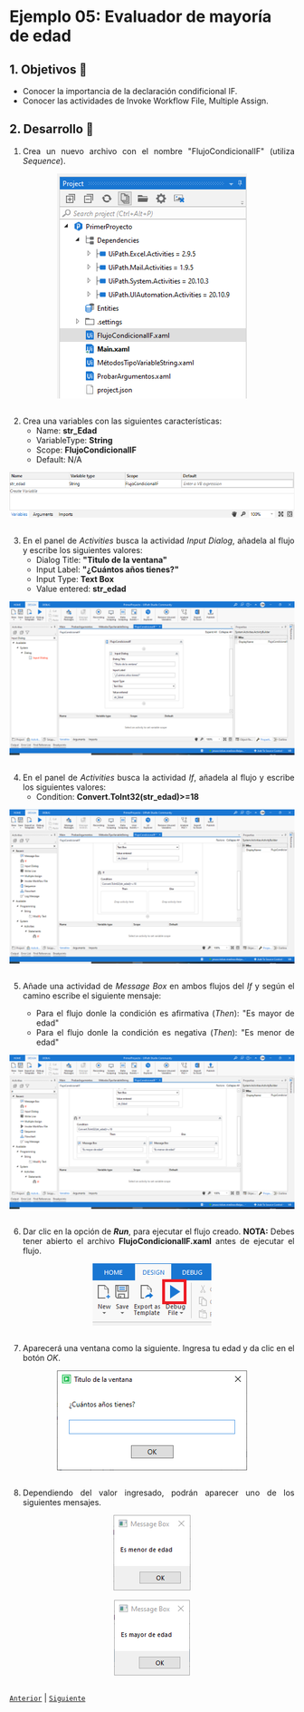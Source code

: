 # Ejemplo 05: Evaluador de mayoría de edad

<div style="text-align: justify;">

## 1. Objetivos :dart:

- Conocer la importancia de la declaración condificional IF.
- Conocer las actividades de Invoke Workflow File, Multiple Assign.

## 2. Desarrollo :hammer:

1. Crea un nuevo archivo con el nombre "FlujoCondicionalIF" (utiliza *Sequence*).

<div align="center">

<img src="assets/image01.png" align="center">

</div>

<br>

2. Crea una variables con las siguientes características:
    - Name: **str_Edad**
    - VariableType: **String**
    - Scope: **FlujoCondicionalIF**
    - Default: N/A

<div align="center">

<img src="assets/image02.png" align="center">

</div>

<br>

3. En el panel de *Activities* busca la actividad *Input Dialog*, añadela al flujo y escribe los siguientes valores:
    - Dialog Title: **"Titulo de la ventana"**
    - Input Label: **"¿Cuántos años tienes?"**
    - Input Type: **Text Box**
    - Value entered: **str_edad**

<div align="center">

<img src="assets/image03.png" align="center">

</div>

<br>

4. En el panel de *Activities* busca la actividad *If*, añadela al flujo y escribe los siguientes valores:
    - Condition: **Convert.ToInt32(str_edad)>=18**

<div align="center">

<img src="assets/image04.png" align="center">

</div>

<br>

5. Añade una actividad de *Message Box* en ambos flujos del *If* y según el camino escribe el siguiente mensaje:

    - Para el flujo donle la condición es afirmativa (*Then*): "Es mayor de edad"
    - Para el flujo donle la condición es negativa (*Then*): "Es menor de edad"

<div align="center">

<img src="assets/image05.png" align="center">

</div>

<br>

6. Dar clic en la opción de ***Run***, para ejecutar el flujo creado. **NOTA:** Debes tener abierto el archivo **FlujoCondicionalIF.xaml** antes de ejecutar el flujo.

<div align="center">

<img src="assets/image06.png" align="center">

</div>

<br>

7. Aparecerá una ventana como la siguiente. Ingresa tu edad y da clic en el botón *OK*.

<div align="center">

<img src="assets/image07.png" align="center">

</div>

<br>

8. Dependiendo del valor ingresado, podrán aparecer uno de los siguientes mensajes.

<div align="center">

<img src="assets/image08.1.png" align="center">

</div>

<br>

<div align="center">

<img src="assets/image08.2.png" align="center">

</div>

<br>


[`Anterior`](../Challenge-01/README.md) | [`Siguiente`](../Example-02/README.md)


</div>